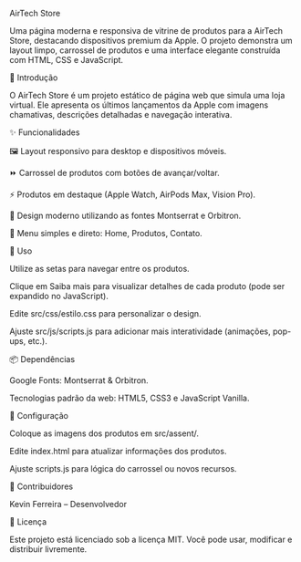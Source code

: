 AirTech Store

Uma página moderna e responsiva de vitrine de produtos para a AirTech Store, destacando dispositivos premium da Apple. O projeto demonstra um layout limpo, carrossel de produtos e uma interface elegante construída com HTML, CSS e JavaScript.

📖 Introdução

O AirTech Store é um projeto estático de página web que simula uma loja virtual. Ele apresenta os últimos lançamentos da Apple com imagens chamativas, descrições detalhadas e navegação interativa.

✨ Funcionalidades

🖼️ Layout responsivo para desktop e dispositivos móveis.

⏩ Carrossel de produtos com botões de avançar/voltar.

⚡ Produtos em destaque (Apple Watch, AirPods Max, Vision Pro).

🎨 Design moderno utilizando as fontes Montserrat e Orbitron.

📌 Menu simples e direto: Home, Produtos, Contato.


🚀 Uso

Utilize as setas para navegar entre os produtos.

Clique em Saiba mais para visualizar detalhes de cada produto (pode ser expandido no JavaScript).

Edite src/css/estilo.css para personalizar o design.

Ajuste src/js/scripts.js para adicionar mais interatividade (animações, pop-ups, etc.).


📦 Dependências

Google Fonts: Montserrat & Orbitron.

Tecnologias padrão da web: HTML5, CSS3 e JavaScript Vanilla.


🔧 Configuração

Coloque as imagens dos produtos em src/assent/.

Edite index.html para atualizar informações dos produtos.

Ajuste scripts.js para lógica do carrossel ou novos recursos.


👥 Contribuidores

Kevin Ferreira – Desenvolvedor

📜 Licença

Este projeto está licenciado sob a licença MIT. Você pode usar, modificar e distribuir livremente.